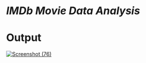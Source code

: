 # *IMDb Movie Data Analysis*
# Output
[![Screenshot (76)](https://user-images.githubusercontent.com/68710115/184254673-ef0337df-7fed-424c-9833-91b92e9dedec.png)](https://public.tableau.com/app/profile/sahil.mahendra.mody/viz/IMDbMovieDataAnalysis/Dashboard1)

